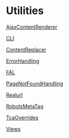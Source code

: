 Utilities
=========

[AjaxContentRenderer](AjaxContentRenderer/Index.md)

[CLI](CLI/Index.md)

[ContentReplacer](ContentReplacer/Index.md)

[ErrorHandling](ErrorHandling/Index.md)

[FAL](FAL/Index.md)

[PageNotFoundHandling](PageNotFoundHandling/Index.md)

[Realurl](Realurl/Index.md)

[RobotsMetaTag](RobotsMetaTag/Index.md)

[TcaOverrides](TcaOverrides/Index.md)

[Views](Views/Index.md)